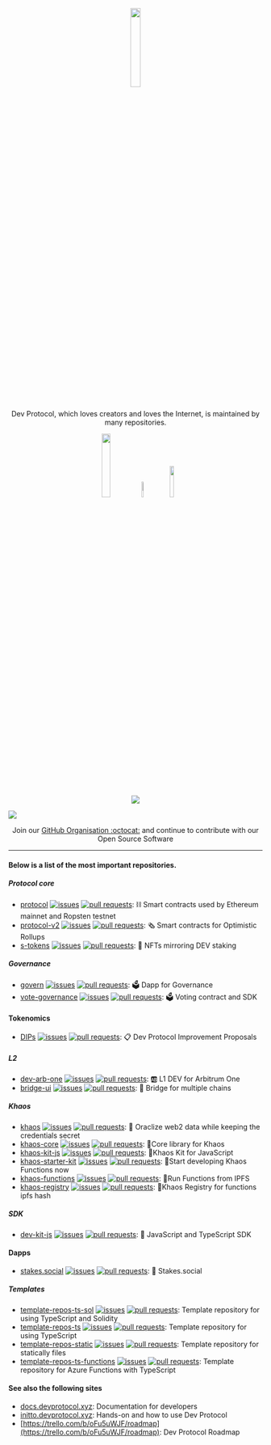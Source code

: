 <p align="center"><a href="http://devprotocol.xyz/"><img src="https://raw.githubusercontent.com/dev-protocol/.github/main/assets/Dev--animated.gif" width="20%"></a></p>

<p align="center">Dev Protocol, which loves creators and loves the Internet, is maintained by many repositories.</p>

<p align="center">
<a href="http://devprotocol.xyz/"><img src="https://custom-icon-badges.herokuapp.com/badge/Dev_Protocol_Website-black.svg?logo=devprtcl" width="18%"></a>
<a href="https://medium.com/devprtcl"><img src="https://img.shields.io/badge/Medium-12100E?style=for-the-badge&logo=medium&logoColor=white" width="9%"></a>
<a href="https://stakes.social/"><img src="https://custom-icon-badges.herokuapp.com/badge/Stakes.social-black.svg?logo=stakes.social" width="12.6%"></a>
</p>

<p align="center">
  <img src="https://readme-typing-svg.herokuapp.com?font=Poppins&color=%234DD0FD&size=24&center=true&vCenter=true&width=700&height=100&lines=Welcome%20to%20Dev%20Protocol%20World%20of%20Codes;We%20support%20the%20Open%20Source%20Community;It's%20Time%20to%20Tokenize%20Open%20Source%20Software;We%20love%20$DEV%20and%20Stakes.social❤️;Developers%20and%20Sponsors%20are%20rewarded%20with%20Tokens;Let's%20support%20each%20other💟;"></a>
</p>

<img src="https://user-images.githubusercontent.com/73097560/115834477-dbab4500-a447-11eb-908a-139a6edaec5c.gif">

<p align="center">Join our <a href="https://github.com/dev-protocol/community/issues/new?assignees=&labels=github-invitation&template=invitation.yml&title=Please+invite+me+to+the+community">GitHub Organisation :octocat:</a> and continue to contribute with our Open Source Software</p>

--- 

#### Below is a list of the most important repositories.

##### Protocol core

- [protocol](https://github.com/dev-protocol/protocol) [![issues](https://img.shields.io/github/issues/dev-protocol/protocol)](https://github.com/dev-protocol/protocol/issues) [![pull requests](https://img.shields.io/github/issues-pr/dev-protocol/protocol)](https://github.com/dev-protocol/protocol/pulls): ⛓ Smart contracts used by Ethereum mainnet and Ropsten testnet
- [protocol-v2](https://github.com/dev-protocol/protocol-v2) [![issues](https://img.shields.io/github/issues/dev-protocol/protocol-v2)](https://github.com/dev-protocol/protocol-v2/issues) [![pull requests](https://img.shields.io/github/issues-pr/dev-protocol/protocol-v2)](https://github.com/dev-protocol/protocol-v2/pulls): 🗞️ Smart contracts for Optimistic Rollups
- [s-tokens](https://github.com/dev-protocol/s-tokens) [![issues](https://img.shields.io/github/issues/dev-protocol/s-tokens)](https://github.com/dev-protocol/s-tokens/issues) [![pull requests](https://img.shields.io/github/issues-pr/dev-protocol/s-tokens)](https://github.com/dev-protocol/s-tokens/pulls): 💞 NFTs mirroring DEV staking

##### Governance

- [govern](https://github.com/dev-protocol/govern) [![issues](https://img.shields.io/github/issues/dev-protocol/govern)](https://github.com/dev-protocol/govern/issues) [![pull requests](https://img.shields.io/github/issues-pr/dev-protocol/govern)](https://github.com/dev-protocol/govern/pulls): 🗳 Dapp for Governance
- [vote-governance](https://github.com/dev-protocol/vote-governance) [![issues](https://img.shields.io/github/issues/dev-protocol/vote-governance)](https://github.com/dev-protocol/vote-governance/issues) [![pull requests](https://img.shields.io/github/issues-pr/dev-protocol/vote-governance)](https://github.com/dev-protocol/vote-governance/pulls): 🗳 Voting contract and SDK

#### Tokenomics

- [DIPs](https://github.com/dev-protocol/DIPs) [![issues](https://img.shields.io/github/issues/dev-protocol/DIPs)](https://github.com/dev-protocol/DIPs/issues) [![pull requests](https://img.shields.io/github/issues-pr/dev-protocol/DIPs)](https://github.com/dev-protocol/DIPs/pulls): 📋 Dev Protocol Improvement Proposals

##### L2

- [dev-arb-one](https://github.com/dev-protocol/dev-arb-one) [![issues](https://img.shields.io/github/issues/dev-protocol/dev-arb-one)](https://github.com/dev-protocol/dev-arb-one/issues) [![pull requests](https://img.shields.io/github/issues-pr/dev-protocol/dev-arb-one)](https://github.com/dev-protocol/dev-arb-one/pulls): 🆎 L1 DEV for Arbitrum One
- [bridge-ui](https://github.com/dev-protocol/bridge-ui) [![issues](https://img.shields.io/github/issues/dev-protocol/bridge-ui)](https://github.com/dev-protocol/bridge-ui/issues) [![pull requests](https://img.shields.io/github/issues-pr/dev-protocol/bridge-ui)](https://github.com/dev-protocol/bridge-ui/pulls): 🌉 Bridge for multiple chains

##### Khaos

- [khaos](https://github.com/dev-protocol/khaos) [![issues](https://img.shields.io/github/issues/dev-protocol/khaos)](https://github.com/dev-protocol/khaos/issues) [![pull requests](https://img.shields.io/github/issues-pr/dev-protocol/khaos)](https://github.com/dev-protocol/khaos/pulls): 🌌 Oraclize web2 data while keeping the credentials secret
- [khaos-core](https://github.com/dev-protocol/khaos-core) [![issues](https://img.shields.io/github/issues/dev-protocol/khaos-core)](https://github.com/dev-protocol/khaos-core/issues) [![pull requests](https://img.shields.io/github/issues-pr/dev-protocol/khaos-core)](https://github.com/dev-protocol/khaos-core/pulls): 🌌Core library for Khaos
- [khaos-kit-js](https://github.com/dev-protocol/khaos-kit-js) [![issues](https://img.shields.io/github/issues/dev-protocol/khaos-kit-js)](https://github.com/dev-protocol/khaos-kit-js/issues) [![pull requests](https://img.shields.io/github/issues-pr/dev-protocol/khaos-kit-js)](https://github.com/dev-protocol/khaos-kit-js/pulls): 🌌Khaos Kit for JavaScript
- [khaos-starter-kit](https://github.com/dev-protocol/khaos-starter-kit) [![issues](https://img.shields.io/github/issues/dev-protocol/khaos-starter-kit)](https://github.com/dev-protocol/khaos-starter-kit/issues) [![pull requests](https://img.shields.io/github/issues-pr/dev-protocol/khaos-starter-kit)](https://github.com/dev-protocol/khaos-starter-kit/pulls): 🌌Start developing Khaos Functions now
- [khaos-functions](https://github.com/dev-protocol/khaos-functions) [![issues](https://img.shields.io/github/issues/dev-protocol/khaos-functions)](https://github.com/dev-protocol/khaos-functionskhaos/issues) [![pull requests](https://img.shields.io/github/issues-pr/dev-protocol/khaos-functions)](https://github.com/dev-protocol/khaos-functions/pulls): 🌌Run Functions from IPFS
- [khaos-registry](https://github.com/dev-protocol/khaos-registry) [![issues](https://img.shields.io/github/issues/dev-protocol/khaos-registry)](https://github.com/dev-protocol/khaos-registry/issues) [![pull requests](https://img.shields.io/github/issues-pr/dev-protocol/khaos-registry)](https://github.com/dev-protocol/khaos-registry/pulls): 🌌Khaos Registry for functions ipfs hash

##### SDK

- [dev-kit-js](https://github.com/dev-protocol/dev-kit-js) [![issues](https://img.shields.io/github/issues/dev-protocol/dev-kit-js)](https://github.com/dev-protocol/dev-kit-js/issues) [![pull requests](https://img.shields.io/github/issues-pr/dev-protocol/dev-kit-js)](https://github.com/dev-protocol/dev-kit-js/pulls): 🦦 JavaScript and TypeScript SDK

#### Dapps

- [stakes.social](https://github.com/dev-protocol/stakes.social) [![issues](https://img.shields.io/github/issues/dev-protocol/stakes.social)](https://github.com/dev-protocol/stakes.social/issues) [![pull requests](https://img.shields.io/github/issues-pr/dev-protocol/stakes.social)](https://github.com/dev-protocol/stakes.social/pulls): 🥨 Stakes.social

##### Templates

- [template-repos-ts-sol](https://github.com/dev-protocol/template-repos-ts-sol) [![issues](https://img.shields.io/github/issues/dev-protocol/template-repos-ts-sol)](https://github.com/dev-protocol/template-repos-ts-sol/issues) [![pull requests](https://img.shields.io/github/issues-pr/dev-protocol/template-repos-ts-sol)](https://github.com/dev-protocol/template-repos-ts-sol/pulls): Template repository for using TypeScript and Solidity
- [template-repos-ts](https://github.com/dev-protocol/template-repos-ts) [![issues](https://img.shields.io/github/issues/dev-protocol/template-repos-ts)](https://github.com/dev-protocol/template-repos-ts/issues) [![pull requests](https://img.shields.io/github/issues-pr/dev-protocol/template-repos-ts)](https://github.com/dev-protocol/template-repos-ts/pulls): Template repository for using TypeScript
- [template-repos-static](https://github.com/dev-protocol/template-repos-static) [![issues](https://img.shields.io/github/issues/dev-protocol/template-repos-static)](https://github.com/dev-protocol/template-repos-static/issues) [![pull requests](https://img.shields.io/github/issues-pr/dev-protocol/template-repos-static)](https://github.com/dev-protocol/template-repos-static/pulls): Template repository for statically files
- [template-repos-ts-functions](https://github.com/dev-protocol/template-repos-ts-functions) [![issues](https://img.shields.io/github/issues/dev-protocol/template-repos-ts-functions)](https://github.com/dev-protocol/template-repos-ts-functions/issues) [![pull requests](https://img.shields.io/github/issues-pr/dev-protocol/template-repos-ts-functions)](https://github.com/dev-protocol/template-repos-ts-functions/pulls): Template repository for Azure Functions with TypeScript

#### See also the following sites

- [docs.devprotocol.xyz](https://docs.devprotocol.xyz): Documentation for developers
- [initto.devprotocol.xyz](https://initto.devprotocol.xyz): Hands-on and how to use Dev Protocol
- [https://trello.com/b/oFu5uWJF/roadmap](https://trello.com/b/oFu5uWJF/roadmap): Dev Protocol Roadmap
